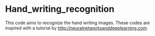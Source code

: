 # Hand_writing_recognition
This code aims to recognize the hand writing images. These codes are inspired with a tutorial by http://neuralnetworksanddeeplearning.com.

